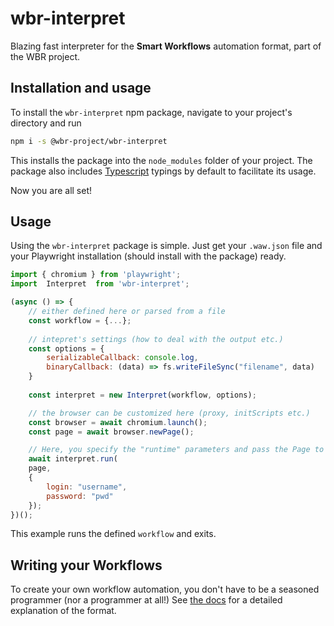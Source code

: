 # wbr-interpret
Blazing fast interpreter for the **Smart Workflows** automation format, part of the WBR project.

## Installation and usage

To install the `wbr-interpret` npm package, navigate to your project's directory and run

```bash
npm i -s @wbr-project/wbr-interpret
```

This installs the package into the `node_modules` folder of your project. The package also includes [Typescript](https://www.typescriptlang.org/) typings by default to facilitate its usage.

Now you are all set!

## Usage
Using the `wbr-interpret` package is simple. Just get your `.waw.json` file and your Playwright installation (should install with the package) ready.

```javascript
import { chromium } from 'playwright';
import  Interpret  from 'wbr-interpret';

(async () => {
	// either defined here or parsed from a file
	const workflow = {...}; 
	
	// intepret's settings (how to deal with the output etc.)
	const options = {
		serializableCallback: console.log,
		binaryCallback: (data) => fs.writeFileSync("filename", data)
	}
	
	const interpret = new Interpret(workflow, options);

	// the browser can be customized here (proxy, initScripts etc.)
	const browser = await chromium.launch();
	const page = await browser.newPage();

	// Here, you specify the "runtime" parameters and pass the Page to be used.
	await interpret.run(
	page,
	{
		login: "username",
		password: "pwd"
	});
})();
```

This example runs the defined `workflow` and exits.

## Writing your Workflows
To create your own workflow automation, you don't have to be a seasoned programmer (nor a programmer at all!) See [the docs](https://github.com/barjin/wbr/blob/main/docs/wbr-interpret/waw_definition.md) for a detailed explanation of the format.